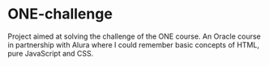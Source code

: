# ONE-challenge

Project aimed at solving the challenge of the ONE course.
An Oracle course in partnership with Alura where I could remember basic concepts of HTML, pure JavaScript and CSS.
